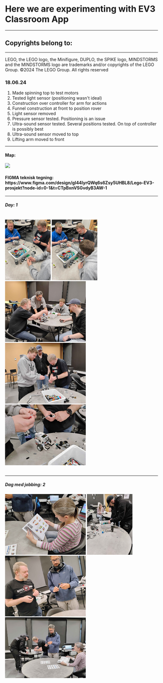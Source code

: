 <h1>Here we are experimenting with EV3 Classroom App</h1>
<hr>
<h2>Copyrights belong to:</h2>
<hr>
<p>LEGO, the LEGO logo, the Minifigure, DUPLO, the SPIKE logo, MINDSTORMS and the MINDSTORMS logo are trademarks and/or copyrights of the LEGO Group. ©2024 The LEGO Group. All rights reserved</p>

<h3>18.06.24</h3>
<ol>
  <li>Made spinning top to test motors</li>
  <li>Tested light sensor (positioning wasn't ideal)</li>
  <li>Construction over controller for arm for actions</li>
  <li>Funnel construction at front to position rover</li>
  <li>Light sensor removed</li>
  <li>Pressure sensor tested. Positioning is an issue</li>
  <li>Ultra-sound sensor tested. Several positions tested. On top of controller is possibly best</li>
  <li>Ultra-sound sensor moved to top</li>
  <li>Lifting arm moved to front</li>
</ol>

<hr>

<h4>Map:</h4>
  
  <img src="./image/map.jpg" height="200vh">

<div><h4>FIGMA teknisk tegning: https://www.figma.com/design/gI44lyrQWq6s6Zsy5UHBL8/Lego-EV3-prosjekt?node-id=0-1&t=CTpBxnVSGvdyB3AW-1 </h4>
</div>

<hr>

<div style>
<h5>Day: 1</h5> <br>

  <img src="./image/Lego uv.jpg" height="200vh">
  <img src="./image/Moveable boy.jpg" height="200vh">
  <img src="./image/building-process-1.jpg" height="200vh">
  <img src="./image/building-process-2.jpg" height="200vh">
  <img src="./image/building-process-3.jpg" height="200vh">
</div><br>

<hr>

<div>
<h5>Dag med jobbing: 2</h5>

  <img src="./image/forklift-building-1.jpg" height="200vh">
  <img src="./image/forklift-building-2.jpg" height="200vh">
  <img src="./image/forklift-building-3.jpg" height="200vh">
  <img src="./image/forklift-building-4.jpg" height="200vh">
</div>
